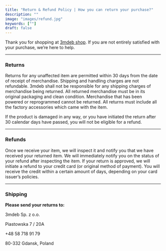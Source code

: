 ```yaml
---
title: "Return & Refund Policy | How you can return your purchase?"
description: ""
image: "images/refund.jpg"
keywords: [""]
draft: false
---
```


Thank you for shopping at [3mdeb shop](https://shop.3mdeb.com/shop/). If you
are not entirely satisfied with your purchase, we’re here to help.

---

### Returns

Returns for any unaffected item are permitted within 30 days from the date of
receipt of merchandise. Shipping and handling charges are not refundable.
3mdeb shall not be responsible for any shipping charges of merchandise
being returned. All returned merchandise must be in its original packaging
and clean condition. Merchandise that has been powered or reprogrammed cannot
be returned. All returns must include all the factory accessories which came
with the item.

If the product is damaged in any way, or you have initiated the return after
30 calendar days have passed, you will not be eligible for a refund.

---

### Refunds

Once we receive your item, we will inspect it and notify you that we have
received your returned item. We will immediately notify you on the status
of your refund after inspecting the item. If your return is approved, we will
initiate a refund to your credit card (or original method of payment).
You will receive the credit within a certain amount of days, depending
on your card issuer’s policies.

---

### Shipping

**Please send your returns to:**

3mdeb Sp. z o.o.

Piastowska 7 / 20A

+48 58 718 91 79

80-332 Gdansk, Poland
